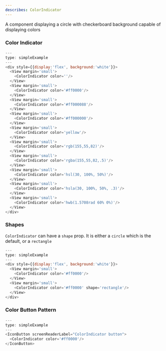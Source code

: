 ```yaml
---
describes: ColorIndicator
---
```


A component displaying a circle with checkerboard background capable of displaying colors

### Color Indicator

```js
---
type: simpleExample
---
<div style={{display:'flex', background:'white'}}>
  <View margin='small'>
    <ColorIndicator color=''/>
  </View>
  <View margin='small'>
    <ColorIndicator color='#ff0000'/>
  </View>
  <View margin='small'>
    <ColorIndicator color='#ff000088'/>
  </View>
  <View margin='small'>
    <ColorIndicator color='#ff000000'/>
  </View>
  <View margin='small'>
    <ColorIndicator color='yellow'/>
  </View>
  <View margin='small'>
    <ColorIndicator color='rgb(155,55,82)'/>
  </View>
  <View margin='small'>
    <ColorIndicator color='rgba(155,55,82,.5)'/>
  </View>
  <View margin='small'>
    <ColorIndicator color='hsl(30, 100%, 50%)'/>
  </View>
  <View margin='small'>
    <ColorIndicator color='hsla(30, 100%, 50%, .3)'/>
  </View>
  <View margin='small'>
    <ColorIndicator color='hwb(1.5708rad 60% 0%)'/>
  </View>
</div>


```

### Shapes

`ColorIndicator` can have a `shape` prop. It is either a `circle` which is the default, or a `rectangle`

```js
---
type: simpleExample
---
<div style={{display:'flex', background:'white'}}>
  <View margin='small'>
    <ColorIndicator color='#ff0000'/>
  </View>
  <View margin='small'>
    <ColorIndicator color='#ff0000' shape='rectangle'/>
  </View>
</div>
```

### Color Button Pattern

```js
---
type: simpleExample
---
<IconButton screenReaderLabel="ColorIndicator button">
  <ColorIndicator color='#ff0000'/>
</IconButton>
```
